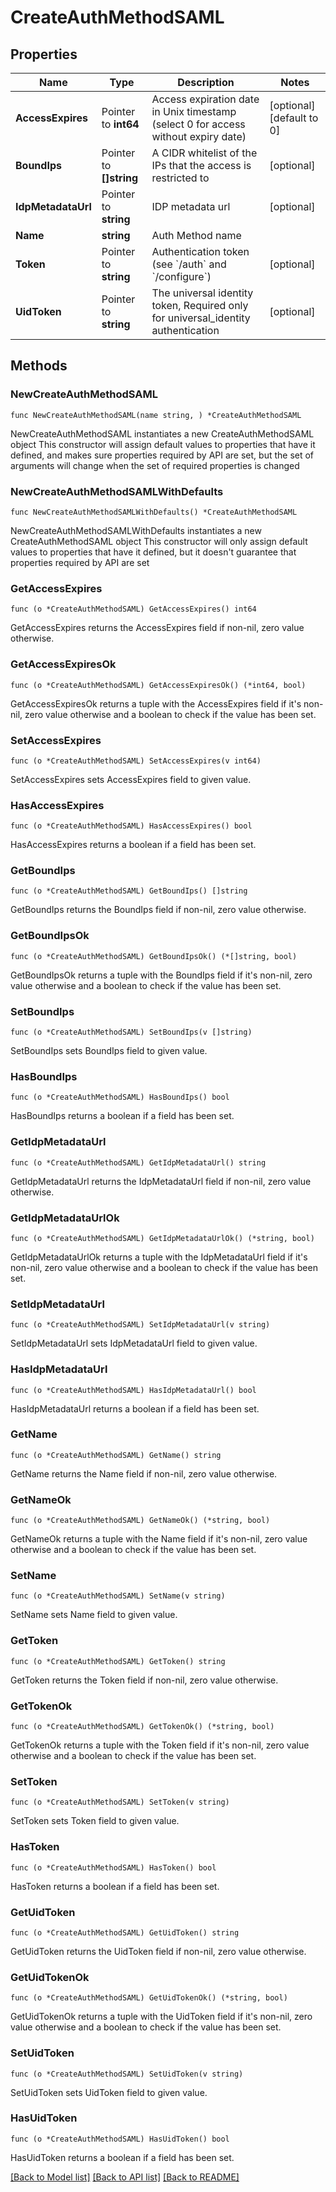 # CreateAuthMethodSAML

## Properties

Name | Type | Description | Notes
------------ | ------------- | ------------- | -------------
**AccessExpires** | Pointer to **int64** | Access expiration date in Unix timestamp (select 0 for access without expiry date) | [optional] [default to 0]
**BoundIps** | Pointer to **[]string** | A CIDR whitelist of the IPs that the access is restricted to | [optional] 
**IdpMetadataUrl** | Pointer to **string** | IDP metadata url | [optional] 
**Name** | **string** | Auth Method name | 
**Token** | Pointer to **string** | Authentication token (see &#x60;/auth&#x60; and &#x60;/configure&#x60;) | [optional] 
**UidToken** | Pointer to **string** | The universal identity token, Required only for universal_identity authentication | [optional] 

## Methods

### NewCreateAuthMethodSAML

`func NewCreateAuthMethodSAML(name string, ) *CreateAuthMethodSAML`

NewCreateAuthMethodSAML instantiates a new CreateAuthMethodSAML object
This constructor will assign default values to properties that have it defined,
and makes sure properties required by API are set, but the set of arguments
will change when the set of required properties is changed

### NewCreateAuthMethodSAMLWithDefaults

`func NewCreateAuthMethodSAMLWithDefaults() *CreateAuthMethodSAML`

NewCreateAuthMethodSAMLWithDefaults instantiates a new CreateAuthMethodSAML object
This constructor will only assign default values to properties that have it defined,
but it doesn't guarantee that properties required by API are set

### GetAccessExpires

`func (o *CreateAuthMethodSAML) GetAccessExpires() int64`

GetAccessExpires returns the AccessExpires field if non-nil, zero value otherwise.

### GetAccessExpiresOk

`func (o *CreateAuthMethodSAML) GetAccessExpiresOk() (*int64, bool)`

GetAccessExpiresOk returns a tuple with the AccessExpires field if it's non-nil, zero value otherwise
and a boolean to check if the value has been set.

### SetAccessExpires

`func (o *CreateAuthMethodSAML) SetAccessExpires(v int64)`

SetAccessExpires sets AccessExpires field to given value.

### HasAccessExpires

`func (o *CreateAuthMethodSAML) HasAccessExpires() bool`

HasAccessExpires returns a boolean if a field has been set.

### GetBoundIps

`func (o *CreateAuthMethodSAML) GetBoundIps() []string`

GetBoundIps returns the BoundIps field if non-nil, zero value otherwise.

### GetBoundIpsOk

`func (o *CreateAuthMethodSAML) GetBoundIpsOk() (*[]string, bool)`

GetBoundIpsOk returns a tuple with the BoundIps field if it's non-nil, zero value otherwise
and a boolean to check if the value has been set.

### SetBoundIps

`func (o *CreateAuthMethodSAML) SetBoundIps(v []string)`

SetBoundIps sets BoundIps field to given value.

### HasBoundIps

`func (o *CreateAuthMethodSAML) HasBoundIps() bool`

HasBoundIps returns a boolean if a field has been set.

### GetIdpMetadataUrl

`func (o *CreateAuthMethodSAML) GetIdpMetadataUrl() string`

GetIdpMetadataUrl returns the IdpMetadataUrl field if non-nil, zero value otherwise.

### GetIdpMetadataUrlOk

`func (o *CreateAuthMethodSAML) GetIdpMetadataUrlOk() (*string, bool)`

GetIdpMetadataUrlOk returns a tuple with the IdpMetadataUrl field if it's non-nil, zero value otherwise
and a boolean to check if the value has been set.

### SetIdpMetadataUrl

`func (o *CreateAuthMethodSAML) SetIdpMetadataUrl(v string)`

SetIdpMetadataUrl sets IdpMetadataUrl field to given value.

### HasIdpMetadataUrl

`func (o *CreateAuthMethodSAML) HasIdpMetadataUrl() bool`

HasIdpMetadataUrl returns a boolean if a field has been set.

### GetName

`func (o *CreateAuthMethodSAML) GetName() string`

GetName returns the Name field if non-nil, zero value otherwise.

### GetNameOk

`func (o *CreateAuthMethodSAML) GetNameOk() (*string, bool)`

GetNameOk returns a tuple with the Name field if it's non-nil, zero value otherwise
and a boolean to check if the value has been set.

### SetName

`func (o *CreateAuthMethodSAML) SetName(v string)`

SetName sets Name field to given value.


### GetToken

`func (o *CreateAuthMethodSAML) GetToken() string`

GetToken returns the Token field if non-nil, zero value otherwise.

### GetTokenOk

`func (o *CreateAuthMethodSAML) GetTokenOk() (*string, bool)`

GetTokenOk returns a tuple with the Token field if it's non-nil, zero value otherwise
and a boolean to check if the value has been set.

### SetToken

`func (o *CreateAuthMethodSAML) SetToken(v string)`

SetToken sets Token field to given value.

### HasToken

`func (o *CreateAuthMethodSAML) HasToken() bool`

HasToken returns a boolean if a field has been set.

### GetUidToken

`func (o *CreateAuthMethodSAML) GetUidToken() string`

GetUidToken returns the UidToken field if non-nil, zero value otherwise.

### GetUidTokenOk

`func (o *CreateAuthMethodSAML) GetUidTokenOk() (*string, bool)`

GetUidTokenOk returns a tuple with the UidToken field if it's non-nil, zero value otherwise
and a boolean to check if the value has been set.

### SetUidToken

`func (o *CreateAuthMethodSAML) SetUidToken(v string)`

SetUidToken sets UidToken field to given value.

### HasUidToken

`func (o *CreateAuthMethodSAML) HasUidToken() bool`

HasUidToken returns a boolean if a field has been set.


[[Back to Model list]](../README.md#documentation-for-models) [[Back to API list]](../README.md#documentation-for-api-endpoints) [[Back to README]](../README.md)


